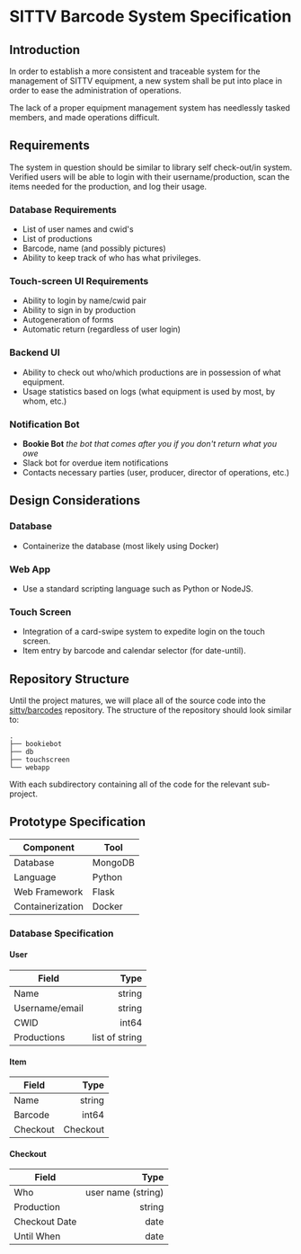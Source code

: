 # SITTV Barcode System Specification

## Introduction
In order to establish a more consistent and traceable system for the management of SITTV equipment, a new system shall be put into place in order to ease the administration of operations.

The lack of a proper equipment management system has needlessly tasked members, and made operations difficult.

## Requirements
The system in question should be similar to library self check-out/in system.
Verified users will be able to login with their username/production, scan the items needed for the production, and log their usage.

### Database Requirements
* List of user names and cwid's
* List of productions
* Barcode, name (and possibly pictures)
* Ability to keep track of who has what privileges.
### Touch-screen UI Requirements
* Ability to login by name/cwid pair
* Ability to sign in by production 
* Autogeneration of forms
* Automatic return (regardless of user login)
### Backend UI
* Ability to check out who/which productions are in possession of what equipment.
* Usage statistics based on logs (what equipment is used by most, by whom, etc.)
### Notification Bot
* __Bookie Bot__ *the bot that comes after you if you don't return what you owe* 
* Slack bot for overdue item notifications
* Contacts necessary parties (user, producer, director of operations, etc.)

## Design Considerations
### Database
* Containerize the database (most likely using Docker)
### Web App
* Use a standard scripting language such as Python or NodeJS.
### Touch Screen
* Integration of a card-swipe system to expedite login on the touch screen.
* Item entry by barcode and calendar selector (for date-until).

## Repository Structure
Until the project matures, we will place all of the source code into the [sittv/barcodes](https://github.com/sittv/barcodes) repository.
The structure of the repository should look similar to:
```
.
├── bookiebot
├── db
├── touchscreen
└── webapp
```
With each subdirectory containing all of the code for the relevant sub-project.

## Prototype Specification
| Component        | Tool    |
|------------------|---------|
| Database         | MongoDB |
| Language         | Python  |
| Web Framework    | Flask   |
| Containerization | Docker  |

### Database Specification
#### User
| Field          | Type           |
|----------------|---------------:|
| Name           | string         |
| Username/email | string         |
| CWID           | int64          |
| Productions    | list of string |
#### Item
| Field    | Type     |
|----------|---------:|
| Name     | string   |
| Barcode  | int64    |
| Checkout | Checkout |
#### Checkout
| Field         | Type               |
|---------------|-------------------:|
| Who           | user name (string) |
| Production    | string             |
| Checkout Date | date               |
| Until When    | date               |
